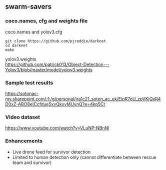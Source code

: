 ## swarm-savers

### coco.names, cfg and weights file
coco.names and yolov3.cfg
```
git clone https://github.com/pjreddie/darknet
cd darknet
make
```
yolov3.weights</br>
https://github.com/patrick013/Object-Detection---Yolov3/blob/master/model/yolov3.weights

### Sample test results
https://sotonac-my.sharepoint.com/:f:/g/personal/jra1c21_soton_ac_uk/EipR7oU_zpVKjQxR4D0xZ-ABO8eICcfdue5xvQkxvMUynQ?e=4kp5Cr

### Video dataset
https://www.youtube.com/watch?v=VLuNP-NBnNI

### Enhancements
- Live drone feed for survivor detection
- Limited to human detection only (cannot differentiate between rescue team and survivor)
